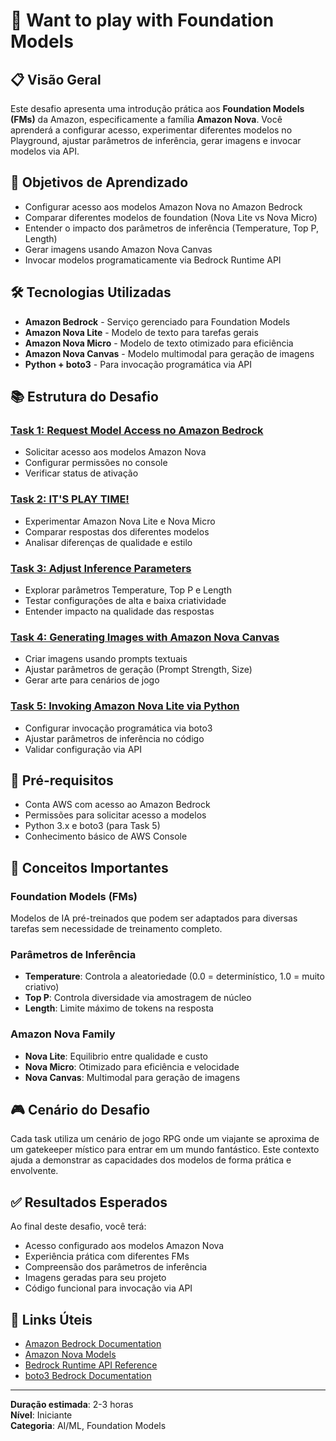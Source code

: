 # 🤖 Want to play with Foundation Models

## 📋 Visão Geral

Este desafio apresenta uma introdução prática aos **Foundation Models (FMs)** da Amazon, especificamente a família **Amazon Nova**. Você aprenderá a configurar acesso, experimentar diferentes modelos no Playground, ajustar parâmetros de inferência, gerar imagens e invocar modelos via API.

## 🎯 Objetivos de Aprendizado

- Configurar acesso aos modelos Amazon Nova no Amazon Bedrock
- Comparar diferentes modelos de foundation (Nova Lite vs Nova Micro)
- Entender o impacto dos parâmetros de inferência (Temperature, Top P, Length)
- Gerar imagens usando Amazon Nova Canvas
- Invocar modelos programaticamente via Bedrock Runtime API

## 🛠️ Tecnologias Utilizadas

- **Amazon Bedrock** - Serviço gerenciado para Foundation Models
- **Amazon Nova Lite** - Modelo de texto para tarefas gerais
- **Amazon Nova Micro** - Modelo de texto otimizado para eficiência
- **Amazon Nova Canvas** - Modelo multimodal para geração de imagens
- **Python + boto3** - Para invocação programática via API

## 📚 Estrutura do Desafio

### [Task 1: Request Model Access no Amazon Bedrock](./task1.md)
- Solicitar acesso aos modelos Amazon Nova
- Configurar permissões no console
- Verificar status de ativação

### [Task 2: IT'S PLAY TIME!](./task2.md)
- Experimentar Amazon Nova Lite e Nova Micro
- Comparar respostas dos diferentes modelos
- Analisar diferenças de qualidade e estilo

### [Task 3: Adjust Inference Parameters](./task3.md)
- Explorar parâmetros Temperature, Top P e Length
- Testar configurações de alta e baixa criatividade
- Entender impacto na qualidade das respostas

### [Task 4: Generating Images with Amazon Nova Canvas](./task4.md)
- Criar imagens usando prompts textuais
- Ajustar parâmetros de geração (Prompt Strength, Size)
- Gerar arte para cenários de jogo

### [Task 5: Invoking Amazon Nova Lite via Python](./task5.md)
- Configurar invocação programática via boto3
- Ajustar parâmetros de inferência no código
- Validar configuração via API

## 🚀 Pré-requisitos

- Conta AWS com acesso ao Amazon Bedrock
- Permissões para solicitar acesso a modelos
- Python 3.x e boto3 (para Task 5)
- Conhecimento básico de AWS Console

## 📖 Conceitos Importantes

### Foundation Models (FMs)
Modelos de IA pré-treinados que podem ser adaptados para diversas tarefas sem necessidade de treinamento completo.

### Parâmetros de Inferência
- **Temperature**: Controla a aleatoriedade (0.0 = determinístico, 1.0 = muito criativo)
- **Top P**: Controla diversidade via amostragem de núcleo
- **Length**: Limite máximo de tokens na resposta

### Amazon Nova Family
- **Nova Lite**: Equilibrio entre qualidade e custo
- **Nova Micro**: Otimizado para eficiência e velocidade
- **Nova Canvas**: Multimodal para geração de imagens

## 🎮 Cenário do Desafio

Cada task utiliza um cenário de jogo RPG onde um viajante se aproxima de um gatekeeper místico para entrar em um mundo fantástico. Este contexto ajuda a demonstrar as capacidades dos modelos de forma prática e envolvente.

## ✅ Resultados Esperados

Ao final deste desafio, você terá:
- Acesso configurado aos modelos Amazon Nova
- Experiência prática com diferentes FMs
- Compreensão dos parâmetros de inferência
- Imagens geradas para seu projeto
- Código funcional para invocação via API

## 🔗 Links Úteis

- [Amazon Bedrock Documentation](https://docs.aws.amazon.com/bedrock/)
- [Amazon Nova Models](https://aws.amazon.com/bedrock/features/#Amazon_Nova)
- [Bedrock Runtime API Reference](https://docs.aws.amazon.com/bedrock/latest/userguide/bedrock-runtime.html)
- [boto3 Bedrock Documentation](https://boto3.amazonaws.com/v1/documentation/api/latest/reference/services/bedrock-runtime.html)

---

**Duração estimada**: 2-3 horas  
**Nível**: Iniciante  
**Categoria**: AI/ML, Foundation Models
